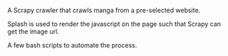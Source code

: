 A Scrapy crawler that crawls manga from a pre-selected website.

Splash is used to render the javascript on the page such that Scrapy can get the image url.

A few bash scripts to automate the process.
